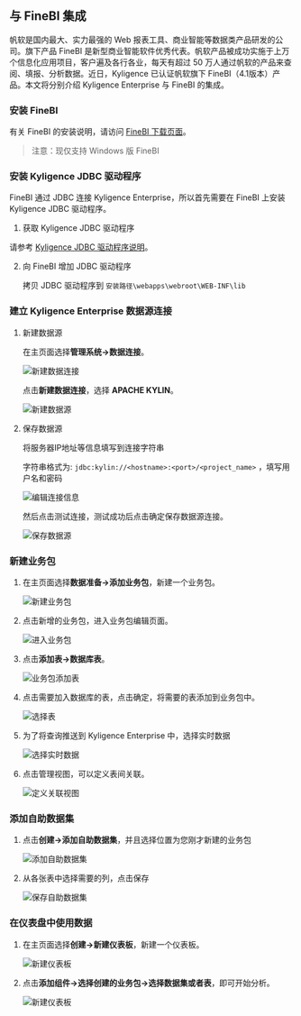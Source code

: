 ## 与 FineBI 集成

帆软是国内最大、实力最强的 Web 报表工具、商业智能等数据类产品研发的公司。旗下产品 FineBI 是新型商业智能软件优秀代表。帆软产品被成功实施于上万个信息化应用项目，客户遍及各行各业，每天有超过 50 万人通过帆软的产品来查阅、填报、分析数据。近日，Kyligence 已认证帆软旗下 FineBI（4.1版本）产品。本文将分别介绍 Kyligence Enterprise 与 FineBI 的集成。

### 安装 FineBI

有关 FineBI 的安装说明，请访问 [FineBI 下载页面](http://www.finebi.com/product/download/)。

> 注意：现仅支持 Windows 版 FineBI

### 安装 Kyligence JDBC 驱动程序

FineBI 通过 JDBC 连接 Kyligence Enterprise，所以首先需要在 FineBI 上安装 Kyligence JDBC 驱动程序。

1.  获取 Kyligence JDBC 驱动程序

   请参考 [Kyligence JDBC 驱动程序说明](../driver/jdbc.cn.md)。

2. 向 FineBI 增加 JDBC 驱动程序

   拷贝 JDBC 驱动程序到 `安装路径\webapps\webroot\WEB-INF\lib`


### 建立 Kyligence Enterprise 数据源连接

1. 新建数据源

   在主页面选择**管理系统->数据连接**。

   ![新建数据连接](../images/fineruan/01.png)

   点击**新建数据连接**，选择 **APACHE KYLIN**。

   ![新建数据源](../images/fineruan/02.png)

2. 保存数据源

   将服务器IP地址等信息填写到连接字符串

   字符串格式为: `jdbc:kylin://<hostname>:<port>/<project_name>`  ，填写用户名和密码
   
   ![编辑连接信息](../images/fineruan/connect_info.cn.png)
   
   然后点击测试连接，测试成功后点击确定保存数据源连接。
   
   ![保存数据源](../images/fineruan/03.png)

### 新建业务包

1. 在主页面选择**数据准备->添加业务包**，新建一个业务包。

   ![新建业务包](../images/fineruan/04.png)

2. 点击新增的业务包，进入业务包编辑页面。

   ![进入业务包](../images/fineruan/pag.cn.png)

3. 点击**添加表->数据库表**。

   ![业务包添加表](../images/fineruan/05.png)

4. 点击需要加入数据库的表，点击确定，将需要的表添加到业务包中。

   ![选择表](../images/fineruan/select_tables.cn.png)

5. 为了将查询推送到 Kyligence Enterprise 中，选择实时数据

   ![选择实时数据](../images/fineruan/direct.cn.png)

6. 点击管理视图，可以定义表间关联。

   ![定义关联视图](../images/fineruan/relation.cn.png)

### 添加自助数据集

1. 点击**创建->添加自助数据集**，并且选择位置为您刚才新建的业务包

   ![添加自助数据集](../images/fineruan/create_dataset.cn.png)

2. 从各张表中选择需要的列，点击保存

   ![保存自助数据集](../images/fineruan/save_dataset.cn.png)

### 在仪表盘中使用数据

1. 在主页面选择**创建->新建仪表板**，新建一个仪表板。

   ![新建仪表板](../images/fineruan/create_dashboard.cn.png)

2. 点击**添加组件->选择创建的业务包->选择数据集或者表**，即可开始分析。

   ![新建仪表板](../images/fineruan/07.png)